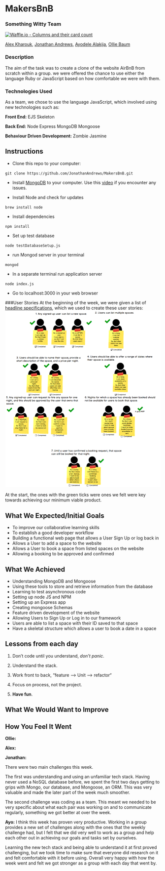 # MakersBnB
### Something Witty Team
[![Waffle.io - Columns and their card count](https://badge.waffle.io/JonathanAndrews/MakersBnB.svg?columns=all)](https://waffle.io/JonathanAndrews/MakersBnB)

[Alex Kharouk](https://github.com/kharouk), [Jonathan Andrews](https://github.com/JonathanAndrews), [Ayodele Alakija](https://github.com/alakijaayo), [Ollie Baum](https://github.com/olliebaum)

### Description
The aim of the task was to create a clone of the website AirBnB from scratch within a group. we were offered the chance to use either the language Ruby or JavaScript based on how comfortable we were with them.

### Technologies Used
As a team, we chose to use the language JavaScript, which involved using new technologies such as:

**Front End:**
EJS
Skeleton

**Back End:**
Node
Express
MongoDB
Mongoose

**Behaviour Driven Development:**
Zombie
Jasmine

## Instructions
- Clone this repo to your computer:

`git clone https://github.com/JonathanAndrews/MakersBnB.git`

- Install [MongoDB](https://www.mongodb.com/download-center/v2/community) to your computer. Use this [video](https://www.youtube.com/watch?v=DX15WbKidXY) if you encounter any issues.

- Install Node and check for updates

`brew install node`

- Install dependencies

`npm install`

- Set up test database

`node testDatabaseSetup.js`

- run Mongod server in your terminal

`mongod`

- In a separate terminal run application server

`node index.js`

- Go to localhost:3000 in your web browser

###User Stories
At the beginning of the week, we were given a list of [headline specifications](https://github.com/makersacademy/course/blob/master/makersbnb/specification_and_mockups.md), which we used to create these user stories:
![User Stories](domain-models/user-stories.png)

At the start, the ones with the green ticks were ones we felt were key towards achieving our minimum viable product.

## What We Expected/Initial Goals

- To improve our collaborative learning skills
- To establish a good developer workflow
- Building a functional web page that allows a User Sign Up or log back in
- Allows a User to add a space to the website
- Allows a User to book a space from listed spaces on the website
- Allowing a booking to be approved and confirmed

## What We Achieved
- Understanding MongoDB and Mongoose
- Using these tools to store and retrieve information from the database
- Learning to test asynchronous code
- Setting up node JS and NPM
- Setting up an Express app
- Creating mongoose Schemas
- Feature driven development of the website
- Allowing Users to Sign Up or Log in to our framework
- Users are able to list a space with their ID saved to that space
- Have a skeletal structure which allows a user to book a date in a space


## Lessons from each day

1. Don’t code until you understand, _don’t panic_.

2. Understand the stack.

3. Work front to back, “feature —> Unit —> refactor“

4. Focus on process, not the project.

5. __Have fun__.


## What We Would Want to Improve

## How You Feel It Went

**Ollie:**

**Alex:**

**Jonathan:**

There were two main challenges this week.

The first was understanding and using an unfamiliar tech stack. Having never used a NoSQL database before, we spent the first two days getting to grips with Mongo, our database, and Mongoose, an ORM. This was very valuable and made the later part of the week much smoother.

The second challenge was coding as a team. This meant we needed to be very specific about what each pair was working on and to communicate regularly, something we got better at over the week.

**Ayo:**
I think this week has proven very productive. Working in a group provides a new set of challenges along with the ones that the weekly challenge had, but I felt that we did very well to work as a group and help each other out in achieving our goals and tasks set by ourselves.

Learning the new tech stack and being able to understand it at first proved challenging, but we took time to make sure that everyone did research on it and felt comfortable with it before using. Overall very happy with how the week went and felt we got stronger as a group with each day that went by.
